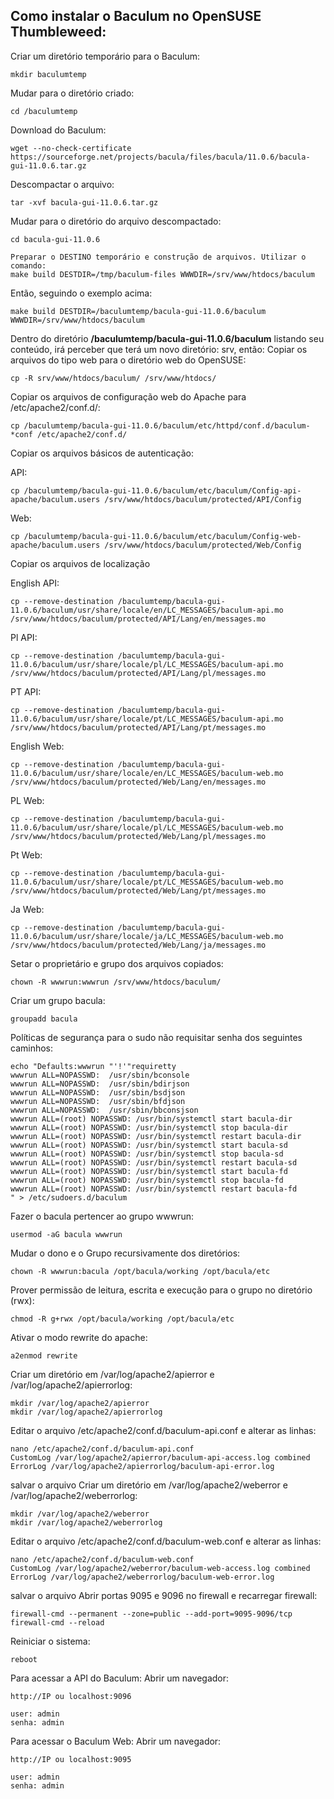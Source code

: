 ## Como instalar o Baculum no OpenSUSE Thumbleweed:

Criar um diretório temporário para o Baculum:

    mkdir baculumtemp

Mudar para o diretório criado:

    cd /baculumtemp

Download do Baculum:

    wget --no-check-certificate https://sourceforge.net/projects/bacula/files/bacula/11.0.6/bacula-gui-11.0.6.tar.gz

Descompactar o arquivo:

    tar -xvf bacula-gui-11.0.6.tar.gz

Mudar para o diretório do arquivo descompactado:

    cd bacula-gui-11.0.6 

    Preparar o DESTINO temporário e construção de arquivos. Utilizar o comando:
    make build DESTDIR=/tmp/baculum-files WWWDIR=/srv/www/htdocs/baculum

Então, seguindo o exemplo acima:

    make build DESTDIR=/baculumtemp/bacula-gui-11.0.6/baculum WWWDIR=/srv/www/htdocs/baculum 

Dentro do diretório **/baculumtemp/bacula-gui-11.0.6/baculum** listando seu conteúdo, irá perceber que terá um novo diretório: srv, então:
Copiar os arquivos do tipo web para o diretório web do OpenSUSE:

    cp -R srv/www/htdocs/baculum/ /srv/www/htdocs/

Copiar os arquivos de configuração web do Apache para /etc/apache2/conf.d/:

    cp /baculumtemp/bacula-gui-11.0.6/baculum/etc/httpd/conf.d/baculum-*conf /etc/apache2/conf.d/
    
    
Copiar os arquivos básicos de autenticação:

API:

    cp /baculumtemp/bacula-gui-11.0.6/baculum/etc/baculum/Config-api-apache/baculum.users /srv/www/htdocs/baculum/protected/API/Config

Web:

    cp /baculumtemp/bacula-gui-11.0.6/baculum/etc/baculum/Config-web-apache/baculum.users /srv/www/htdocs/baculum/protected/Web/Config    
    
Copiar os arquivos de localização

English API:

    cp --remove-destination /baculumtemp/bacula-gui-11.0.6/baculum/usr/share/locale/en/LC_MESSAGES/baculum-api.mo /srv/www/htdocs/baculum/protected/API/Lang/en/messages.mo

Pl API:

    cp --remove-destination /baculumtemp/bacula-gui-11.0.6/baculum/usr/share/locale/pl/LC_MESSAGES/baculum-api.mo /srv/www/htdocs/baculum/protected/API/Lang/pl/messages.mo

PT API:

    cp --remove-destination /baculumtemp/bacula-gui-11.0.6/baculum/usr/share/locale/pt/LC_MESSAGES/baculum-api.mo /srv/www/htdocs/baculum/protected/API/Lang/pt/messages.mo

English Web:

    cp --remove-destination /baculumtemp/bacula-gui-11.0.6/baculum/usr/share/locale/en/LC_MESSAGES/baculum-web.mo /srv/www/htdocs/baculum/protected/Web/Lang/en/messages.mo

PL Web:

    cp --remove-destination /baculumtemp/bacula-gui-11.0.6/baculum/usr/share/locale/pl/LC_MESSAGES/baculum-web.mo /srv/www/htdocs/baculum/protected/Web/Lang/pl/messages.mo

Pt Web:

    cp --remove-destination /baculumtemp/bacula-gui-11.0.6/baculum/usr/share/locale/pt/LC_MESSAGES/baculum-web.mo /srv/www/htdocs/baculum/protected/Web/Lang/pt/messages.mo

Ja Web:

    cp --remove-destination /baculumtemp/bacula-gui-11.0.6/baculum/usr/share/locale/ja/LC_MESSAGES/baculum-web.mo /srv/www/htdocs/baculum/protected/Web/Lang/ja/messages.mo

Setar o proprietário e grupo dos arquivos copiados:

    chown -R wwwrun:wwwrun /srv/www/htdocs/baculum/

Criar um grupo bacula:

    groupadd bacula

Políticas de segurança para o sudo não requisitar senha dos seguintes caminhos:

    echo "Defaults:wwwrun "'!'"requiretty
    wwwrun ALL=NOPASSWD:  /usr/sbin/bconsole
    wwwrun ALL=NOPASSWD:  /usr/sbin/bdirjson
    wwwrun ALL=NOPASSWD:  /usr/sbin/bsdjson
    wwwrun ALL=NOPASSWD:  /usr/sbin/bfdjson
    wwwrun ALL=NOPASSWD:  /usr/sbin/bbconsjson
    wwwrun ALL=(root) NOPASSWD: /usr/bin/systemctl start bacula-dir
    wwwrun ALL=(root) NOPASSWD: /usr/bin/systemctl stop bacula-dir
    wwwrun ALL=(root) NOPASSWD: /usr/bin/systemctl restart bacula-dir
    wwwrun ALL=(root) NOPASSWD: /usr/bin/systemctl start bacula-sd
    wwwrun ALL=(root) NOPASSWD: /usr/bin/systemctl stop bacula-sd
    wwwrun ALL=(root) NOPASSWD: /usr/bin/systemctl restart bacula-sd
    wwwrun ALL=(root) NOPASSWD: /usr/bin/systemctl start bacula-fd
    wwwrun ALL=(root) NOPASSWD: /usr/bin/systemctl stop bacula-fd
    wwwrun ALL=(root) NOPASSWD: /usr/bin/systemctl restart bacula-fd
    " > /etc/sudoers.d/baculum

Fazer o bacula pertencer ao grupo wwwrun:

    usermod -aG bacula wwwrun

Mudar o dono e o Grupo recursivamente dos diretórios:

    chown -R wwwrun:bacula /opt/bacula/working /opt/bacula/etc

Prover permissão de leitura, escrita e execução para o grupo no diretório (rwx):

    chmod -R g+rwx /opt/bacula/working /opt/bacula/etc

Ativar o modo rewrite do apache:

    a2enmod rewrite

Criar um diretório em /var/log/apache2/apierror e /var/log/apache2/apierrorlog:

    mkdir /var/log/apache2/apierror
    mkdir /var/log/apache2/apierrorlog

Editar o arquivo /etc/apache2/conf.d/baculum-api.conf e alterar as linhas:

    nano /etc/apache2/conf.d/baculum-api.conf
    CustomLog /var/log/apache2/apierror/baculum-api-access.log combined
    ErrorLog /var/log/apache2/apierrorlog/baculum-api-error.log

salvar o arquivo
Criar um diretório em /var/log/apache2/weberror e /var/log/apache2/weberrorlog:

    mkdir /var/log/apache2/weberror
    mkdir /var/log/apache2/weberrorlog

Editar o arquivo /etc/apache2/conf.d/baculum-web.conf e alterar as linhas:

    nano /etc/apache2/conf.d/baculum-web.conf
    CustomLog /var/log/apache2/weberror/baculum-web-access.log combined
    ErrorLog /var/log/apache2/weberrorlog/baculum-web-error.log

salvar o arquivo
Abrir portas 9095 e 9096 no firewall e recarregar firewall:

    firewall-cmd --permanent --zone=public --add-port=9095-9096/tcp
    firewall-cmd --reload

Reiniciar o sistema:

    reboot

Para acessar a API do Baculum:
Abrir um navegador:

    http://IP ou localhost:9096
    
    user: admin
    senha: admin

Para acessar o Baculum Web:
Abrir um navegador:

    http://IP ou localhost:9095
    
    user: admin
    senha: admin
